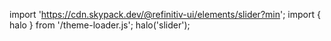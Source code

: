 <!--
type: template
name: slider
-->

import 'https://cdn.skypack.dev/@refinitiv-ui/elements/slider?min';
import { halo } from '/theme-loader.js';
halo('slider');